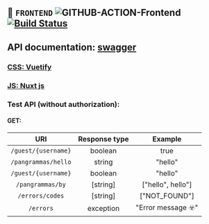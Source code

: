 ## 🤖 `FRONTEND` ![GITHUB-ACTION-Frontend](https://github.com/steklopod/frontend/workflows/Frontend%20CI/badge.svg)  [![Build Status](https://travis-ci.com/steklopod/frontend.svg?branch=master)](https://travis-ci.com/steklopod/frontend)

## API documentation: [swagger](https://colaba.online/api/swagger-ui.html)

### [CSS: Vuetify](https://vuetifyjs.com/ru/getting-started/quick-start)

### [JS: Nuxt js](https://github.com/nuxt/nuxt.js)

### Test API (without authorization):

#### GET:

| URI                        | Response type | Example                            |
| :------------------------: | :-----------: | :--------------------------------: | 
| `/guest/{username}`        | boolean       |  true                              |
| `/pangrammas/hello`        | string        |  "hello"                           |
| `/guest/{username}`        | boolean       |  "hello"                           |
| `/pangrammas/by`           | [string]      |  ["hello", hello"]                 |
| `/errors/codes`            | [string]      |  ["NOT_FOUND"]                     |
| `/errors`                  | exception     |  "Error message ☣️"                |

